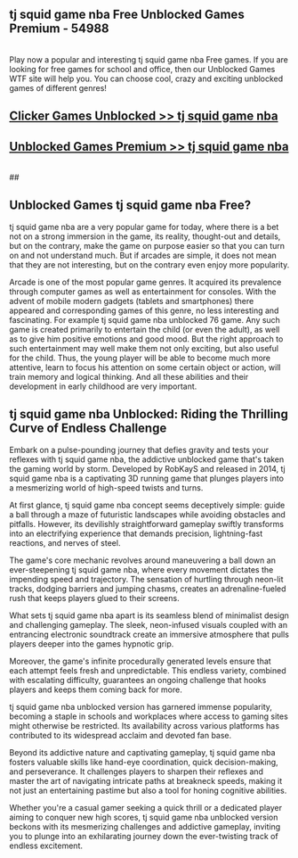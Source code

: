## tj squid game nba Free Unblocked Games Premium - 54988 <br>
<br>
Play now a popular and interesting tj squid game nba Free games. If you are looking for free games for school and office, then our Unblocked Games WTF site will help you. You can choose cool, crazy and exciting unblocked games of different genres!


##  [Clicker Games Unblocked >> tj squid game nba](http://freeplayer.one?title=tj_squid_game_nba&ref=04)

##  [Unblocked Games Premium >> tj squid game nba](http://freeplayer.one?title=tj_squid_game_nba&ref=04)
  <br>
  ##



## Unblocked Games tj squid game nba Free?

tj squid game nba are a very popular game for today, where there is a bet not on a strong immersion in the game, its reality, thought-out and details, but on the contrary, make the game on purpose easier so that you can turn on and not understand much. But if arcades are simple, it does not mean that they are not interesting, but on the contrary even enjoy more popularity.

Arcade is one of the most popular game genres. It acquired its prevalence through computer games as well as entertainment for consoles. With the advent of mobile modern gadgets (tablets and smartphones) there appeared and corresponding games of this genre, no less interesting and fascinating. For example tj squid game nba unblocked 76 game. Any such game is created primarily to entertain the child (or even the adult), as well as to give him positive emotions and good mood. But the right approach to such entertainment may well make them not only exciting, but also useful for the child. Thus, the young player will be able to become much more attentive, learn to focus his attention on some certain object or action, will train memory and logical thinking. And all these abilities and their development in early childhood are very important.

##  tj squid game nba Unblocked: Riding the Thrilling Curve of Endless Challenge

Embark on a pulse-pounding journey that defies gravity and tests your reflexes with tj squid game nba, the addictive unblocked game that's taken the gaming world by storm. Developed by RobKayS and released in 2014, tj squid game nba is a captivating 3D running game that plunges players into a mesmerizing world of high-speed twists and turns.

At first glance, tj squid game nba concept seems deceptively simple: guide a ball through a maze of futuristic landscapes while avoiding obstacles and pitfalls. However, its devilishly straightforward gameplay swiftly transforms into an electrifying experience that demands precision, lightning-fast reactions, and nerves of steel.

The game's core mechanic revolves around maneuvering a ball down an ever-steepening tj squid game nba, where every movement dictates the impending speed and trajectory. The sensation of hurtling through neon-lit tracks, dodging barriers and jumping chasms, creates an adrenaline-fueled rush that keeps players glued to their screens.

What sets tj squid game nba apart is its seamless blend of minimalist design and challenging gameplay. The sleek, neon-infused visuals coupled with an entrancing electronic soundtrack create an immersive atmosphere that pulls players deeper into the games hypnotic grip.

Moreover, the game's infinite procedurally generated levels ensure that each attempt feels fresh and unpredictable. This endless variety, combined with escalating difficulty, guarantees an ongoing challenge that hooks players and keeps them coming back for more.

tj squid game nba unblocked version has garnered immense popularity, becoming a staple in schools and workplaces where access to gaming sites might otherwise be restricted. Its availability across various platforms has contributed to its widespread acclaim and devoted fan base.

Beyond its addictive nature and captivating gameplay, tj squid game nba fosters valuable skills like hand-eye coordination, quick decision-making, and perseverance. It challenges players to sharpen their reflexes and master the art of navigating intricate paths at breakneck speeds, making it not just an entertaining pastime but also a tool for honing cognitive abilities.

Whether you're a casual gamer seeking a quick thrill or a dedicated player aiming to conquer new high scores, tj squid game nba unblocked version beckons with its mesmerizing challenges and addictive gameplay, inviting you to plunge into an exhilarating journey down the ever-twisting track of endless excitement.